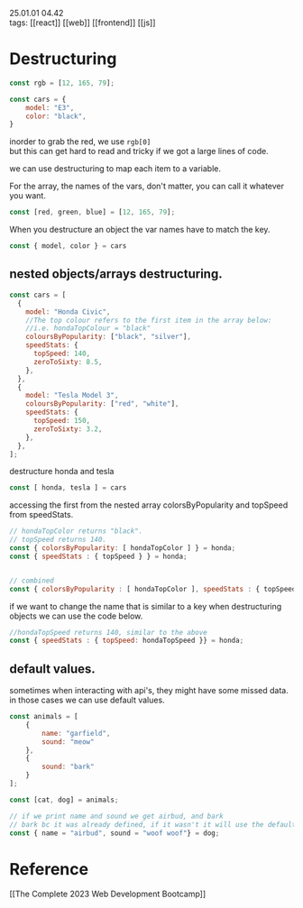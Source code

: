 25.01.01  04.42  
tags: [[react]] [[web]] [[frontend]] [[js]]


# Destructuring

```js
const rgb = [12, 165, 79];

const cars = {
	model: "E3",
	color: "black",
}
```

inorder to grab the red, we use `rgb[0]`  
but this can get hard to read and tricky if we got a large lines of code.

we can use destructuring to map each item to a variable.


For the array, the names of the vars, don't matter, you can call it whatever you want.
```js
const [red, green, blue] = [12, 165, 79];
```

When you destructure an object the var names have to match the key.

```js
const { model, color } = cars
```

## nested objects/arrays destructuring.
```js
const cars = [
  {
    model: "Honda Civic",
    //The top colour refers to the first item in the array below:
    //i.e. hondaTopColour = "black"
    coloursByPopularity: ["black", "silver"],
    speedStats: {
      topSpeed: 140,
      zeroToSixty: 8.5,
    },
  },
  {
    model: "Tesla Model 3",
    coloursByPopularity: ["red", "white"],
    speedStats: {
      topSpeed: 150,
      zeroToSixty: 3.2,
    },
  },
];
```

destructure honda and tesla
```js
const [ honda, tesla ] = cars
```

accessing the first from the nested array colorsByPopularity and topSpeed from speedStats.

```js
// hondaTopColor returns "black".
// topSpeed returns 140.
const { colorsByPopularity: [ hondaTopColor ] } = honda;  
const { speedStats : { topSpeed } } = honda;


// combined
const { colorsByPopularity : [ hondaTopColor ], speedStats : { topSpeed } } = honda

```

if we want to change the name that is similar to a key when destructuring objects we can use the code below.

```js
//hondaTopSpeed returns 140, similar to the above
const { speedStats : { topSpeed: hondaTopSpeed }} = honda;
```


## default values.
sometimes when interacting with api's, they might have some missed data. in those cases we can use default values.

```jsx
const animals = [
	{
		name: "garfield",
		sound: "meow"
	},
	{
		sound: "bark"
	}
];

const [cat, dog] = animals;

// if we print name and sound we get airbud, and bark
// bark bc it was already defined, if it wasn't it will use the default value
const { name = "airbud", sound = "woof woof"} = dog; 

```



# Reference
[[The Complete 2023 Web Development Bootcamp]]
